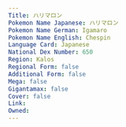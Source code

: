 ```yaml
---
﻿Title: ハリマロン
Pokemon Name Japanese: ハリマロン
Pokemon Name German: Igamaro
Pokemon Name English: Chespin
Language Card: Japanese
National Dex Number: 650
Region: Kalos
Regional Form: false
Additional Form: false
Mega: false
Gigantamax: false
Cover: false
Link: 
Owned: 
---
```

